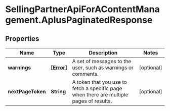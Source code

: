 # SellingPartnerApiForAContentManagement.AplusPaginatedResponse

## Properties

Name | Type | Description | Notes
------------ | ------------- | ------------- | -------------
**warnings** | [**[Error]**](Error.md) | A set of messages to the user, such as warnings or comments. | [optional] 
**nextPageToken** | **String** | A token that you use to fetch a specific page when there are multiple pages of results. | [optional] 


